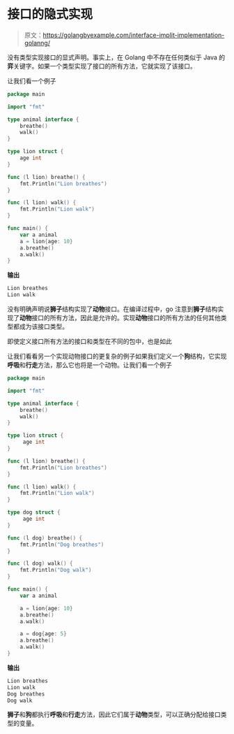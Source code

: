 # 接口的隐式实现

> 原文：<https://golangbyexample.com/interface-implit-implementation-golanng/>

没有类型实现接口的显式声明。事实上，在 Golang 中不存在任何类似于 Java 的**弈**关键字。如果一个类型实现了接口的所有方法，它就实现了该接口。

让我们看一个例子

```go
package main

import "fmt"

type animal interface {
    breathe()
    walk()
}

type lion struct {
    age int
}

func (l lion) breathe() {
    fmt.Println("Lion breathes")
}

func (l lion) walk() {
    fmt.Println("Lion walk")
}

func main() {
    var a animal
    a = lion{age: 10}
    a.breathe()
    a.walk()
}
```

**输出**

```go
Lion breathes
Lion walk
```

没有明确声明说**狮子**结构实现了**动物**接口。在编译过程中，go 注意到**狮子**结构实现了**动物**接口的所有方法，因此是允许的。实现**动物**接口的所有方法的任何其他类型都成为该接口类型。

即使定义接口所有方法的接口和类型在不同的包中，也是如此

让我们看看另一个实现动物接口的更复杂的例子如果我们定义一个**狗**结构，它实现**呼吸**和**行走**方法，那么它也将是一个动物。让我们看一个例子

```go
package main

import "fmt"

type animal interface {
    breathe()
    walk()
}

type lion struct {
     age int
}

func (l lion) breathe() {
    fmt.Println("Lion breathes")
}

func (l lion) walk() {
    fmt.Println("Lion walk")
}

type dog struct {
     age int
}

func (l dog) breathe() {
    fmt.Println("Dog breathes")
}

func (l dog) walk() {
    fmt.Println("Dog walk")
}

func main() {
    var a animal

    a = lion{age: 10}
    a.breathe()
    a.walk()

    a = dog{age: 5}
    a.breathe()
    a.walk()
}
```

**输出**

```go
Lion breathes
Lion walk
Dog breathes
Dog walk
```

**狮子**和**狗**都执行**呼吸**和**行走**方法，因此它们属于**动物**类型，可以正确分配给接口类型的变量。